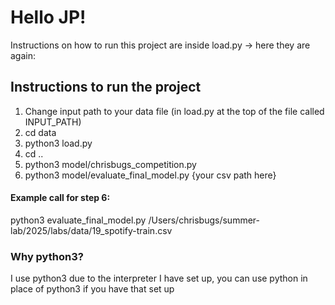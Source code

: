 # Hello JP!
Instructions on how to run this project are inside load.py -> here they are again:
## Instructions to run the project
1) Change input path to your data file (in load.py at the top of the file called INPUT_PATH)
2) cd data 
3) python3 load.py
4) cd ..
5) python3 model/chrisbugs_competition.py
6) python3 model/evaluate_final_model.py {your csv path here}

#### Example call for step 6:
python3 evaluate_final_model.py /Users/chrisbugs/summer-lab/2025/labs/data/19_spotify-train.csv
### Why python3?
I use python3 due to the interpreter I have set up, you can use python in place of python3 if you have that set up
